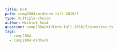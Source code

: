 ```yaml
---
title: N/A
path: comp2804/midterm-fall-2016/7
type: multiple-choice
author: Michiel Smid
question: comp2804/midterm-fall-2016/7/question.ts
tags:
  - comp2804
  - comp2804-midterm
---
```

